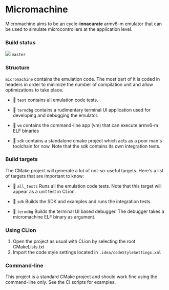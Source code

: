 # Micromachine

Micromachine aims to be an cycle-**innacurate** armv6-m emulator that can be used to simulate
microcontrollers at the application level.


### Build status

![](https://github.com/flavioroth/micromachine/workflows/MicroMachine%20CI/badge.svg?branch=master) `master`



### Structure

`micromachine` contains the emulation code. The most part of it is coded in headers
 in order to minimize the number of compilation unit and allow optimizations to take place.

* :file_folder: `test` contains all emulation code tests.

* :file_folder: `termdbg` contains a rudimentary terminal UI application used for
developing and debugging the emulator.

* :file_folder: `vm` contains the command-line app (vm) that can execute armv6-m ELF binaries

* :file_folder: `sdk` contains a standalone cmake project which acts as a poor man's
toolchain for now. Note that the sdk contains its own integration tests.

### Build targets

The CMake project will generate a lot of not-so-useful targets. Here's a list of targets that are important to know:

* :hammer: `all_tests` Runs all the emulation code tests. Note that this target will appear as a unit test in CLion.

* :hammer: `sdk` Builds the SDK and examples and runs the integration tests.

* :hammer: `termdbg` Builds the terminal UI based debugger. The debugger takes a micromachine ELF binary as argument.


### Using CLion

1) Open the project as usual with CLion by selecting the root CMakeLists.txt
1) Import the code style settings located in `.idea/codeStyleSettings.xml`

### Command-line

This project is a standard CMake project and should work fine using the command-line only.
See the CI scripts for examples.






